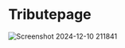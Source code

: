 # Tributepage
![Screenshot 2024-12-10 211841](https://github.com/user-attachments/assets/7a051244-5a40-4083-8c68-91d4c5259f48)
